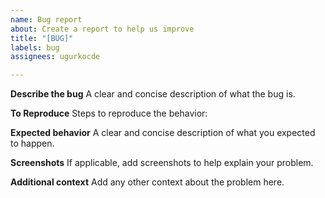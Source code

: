 ```yaml
---
name: Bug report
about: Create a report to help us improve
title: "[BUG]"
labels: bug
assignees: ugurkocde

---
```


**Describe the bug**
A clear and concise description of what the bug is.

**To Reproduce**
Steps to reproduce the behavior:

**Expected behavior**
A clear and concise description of what you expected to happen.

**Screenshots**
If applicable, add screenshots to help explain your problem.

**Additional context**
Add any other context about the problem here.

